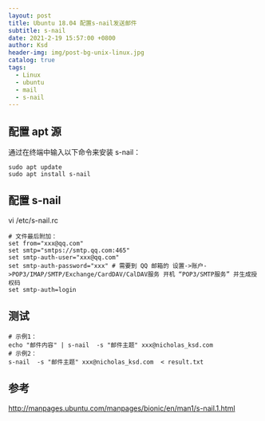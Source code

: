 ```yaml
---
layout: post
title: Ubuntu 18.04 配置s-nail发送邮件
subtitle: s-nail
date: 2021-2-19 15:57:00 +0800
author: Ksd
header-img: img/post-bg-unix-linux.jpg
catalog: true
tags:
  - Linux
  - ubuntu
  - mail
  - s-nail
---
```


## 配置 apt 源

通过在终端中输入以下命令来安装 s-nail：

```
sudo apt update
sudo apt install s-nail
```

## 配置 s-nail

vi /etc/s-nail.rc

```
# 文件最后附加：
set from="xxx@qq.com"
set smtp="smtps://smtp.qq.com:465"
set smtp-auth-user="xxx@qq.com"
set smtp-auth-password="xxx" # 需要到 QQ 邮箱的 设置->账户->POP3/IMAP/SMTP/Exchange/CardDAV/CalDAV服务 开机 “POP3/SMTP服务” 并生成授权码
set smtp-auth=login
```

## 测试

```
# 示例1：
echo "邮件内容" | s-nail  -s "邮件主题" xxx@nicholas_ksd.com
# 示例2：
s-nail  -s "邮件主题" xxx@nicholas_ksd.com  < result.txt
```

## 参考

http://manpages.ubuntu.com/manpages/bionic/en/man1/s-nail.1.html

